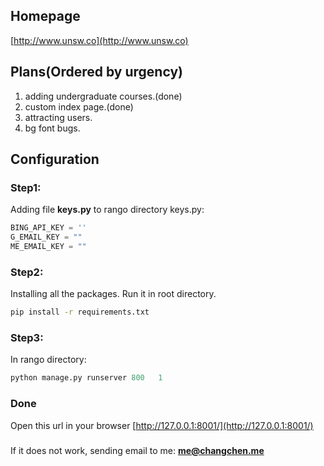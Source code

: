 ## Homepage ##
[http://www.unsw.co](http://www.unsw.co)


## Plans(Ordered by urgency) ##
1. adding undergraduate courses.(done)
2. custom index page.(done)
3. attracting users.
4. bg font bugs.


## Configuration ##
### Step1: ###
Adding file **keys.py** to rango directory
keys.py:   
``` python
BING_API_KEY = ''
G_EMAIL_KEY = ""
ME_EMAIL_KEY = ""
```

### Step2: ###
Installing all the packages. 
Run it in root directory.
``` bash
pip install -r requirements.txt
```

### Step3: ###

In rango directory:   

``` python
python manage.py runserver 800   1
```

### Done ###
Open this url in your browser
[http://127.0.0.1:8001/](http://127.0.0.1:8001/)


###  ###
###  ###
If it does not work, sending email to me:
**me@changchen.me**
